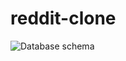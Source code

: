 # reddit-clone
![Database schema](https://user-images.githubusercontent.com/25238266/36768125-83248c1c-1c63-11e8-9230-8e8edb9df7f9.jpg)